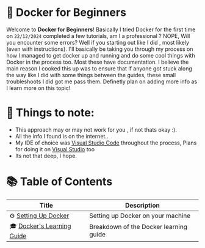# 🐋 Docker for Beginners
Welcome to **Docker for Beginners**! Basically I tried Docker for the first time on `22/12/2024` completed a few tutorials, am I a professional ? NOPE, Will you encounter some errors? Well if you starting out like I did , most likely (even with instructions). I'll basically be taking you through my process on how I managed to get docker up and running and do some cool things with Docker in the process too. Most these have documentation. I believe the main reason I cooked this up was to ensure that If anyone got stuck along the way like I did with some things between the guides, these small troubleshoots I did got me pass them. Definetly plan on adding more info as I learn more on this topic! 

# 📝 Things to note:
- This approach may or may not work for you , if not thats okay :).
- All the info I found is on the internet..
- My IDE of choice was [Visual Studio Code](https://code.visualstudio.com/) throughout the process, Plans for doing it on [Visual Studio](https://visualstudio.microsoft.com/) too
- Its not that deep, I hope.


# 📚 Table of Contents

| Title             | Description                       |
|---------------------|-----------------------------------|
| ⚙️ [Setting Up Docker](./setting-up-docker/README.md) | Setting up Docker on your machine |
| 🎓 [Docker's Learning Guide](./docker-learning-guide/README.md) | Breakdown of the Docker learning guide |
